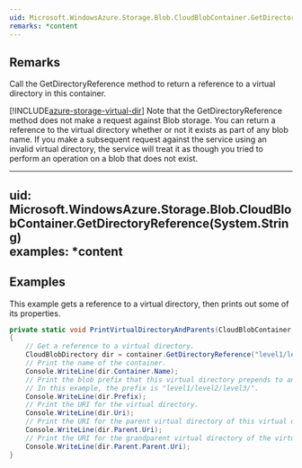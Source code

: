 ```yaml
---  
uid: Microsoft.WindowsAzure.Storage.Blob.CloudBlobContainer.GetDirectoryReference(System.String)  
remarks: *content  
---  
```

  
## Remarks  
 Call the GetDirectoryReference method to return a reference to a virtual directory in this container.  
  
 [!INCLUDE[azure-storage-virtual-dir](../Token/azure-storage-virtual-dir_md.md)] Note that the GetDirectoryReference method does not make a request against Blob storage. You can return a reference to the virtual directory whether or not it exists as part of any blob name.  If you make a subsequent request against the service using an invalid virtual directory, the service will treat it as though you tried to perform an operation on a blob that does not exist.  
  
---  
uid: Microsoft.WindowsAzure.Storage.Blob.CloudBlobContainer.GetDirectoryReference(System.String)  
examples: *content  
---  
  
## Examples  
 This example gets a reference to a virtual directory, then prints out some of its properties.  
  
```c#  
private static void PrintVirtualDirectoryAndParents(CloudBlobContainer container)  
{  
    // Get a reference to a virtual directory.  
    CloudBlobDirectory dir = container.GetDirectoryReference("level1/level2/level3/");  
    // Print the name of the container.  
    Console.WriteLine(dir.Container.Name);  
    // Print the blob prefix that this virtual directory prepends to any blobs beneath it.  
    // In this example, the prefix is "level1/level2/level3/".  
    Console.WriteLine(dir.Prefix);  
    // Print the URI for the virtual directory.  
    Console.WriteLine(dir.Uri);  
    // Print the URI for the parent virtual directory of this virtual directory.  
    Console.WriteLine(dir.Parent.Uri);  
    // Print the URI for the grandparent virtual directory of the virtual directory.  
    Console.WriteLine(dir.Parent.Parent.Uri);  
}  
  
```